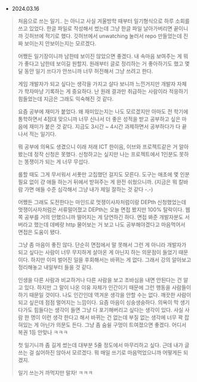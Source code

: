 * 2024.03.16
> 처음으로 쓰는 일기.. 는 아니고 사실 겨울방학 때부터 일기형식으로 하루 소회를 쓰고 있었다.
> 한글 파일로 작성해서 썼는데 그냥 한글 파일 날아가버리면 끝이니까 깃허브에 적기로 했다.
> 깃허브에서 unwatching 눌러서 repo 만들었는데 진짜 보이는지 안보이는지는 모르겠다.
> 
> 어쨌든 일기장이니까 남한테 보이진 않았으면 좋겠다. 내 속마음 보여주는 게 뭐가 좋다고 남한테 보이길 원할지. 원래부터 글로 정리하는 거 좋아하기도 했고 몇 달 동안 일기 쓰다가 안쓰니까 너무 허전해서 그냥 쓰려고 한다.
> 
> 게임 개발자가 되고 싶다는 생각을 가지고 살다 보니까 느낀거지만 개발자 자체가 학자마냥 기록하는 게 중요하다.
> 난 원래 결과만 취급하는 사람이라 적응하기 힘들었는데 지금은 그래도 익숙해진 것 같다.
> 
> 요즘 공부에 재미가 붙었다.
> 왜 재미있는지는 나도 모르겠지만 아마도 전 학기에 통학하면서 4점대 맞으니까 너무 신나서 더 좋은 성적을 받고 공부하고 싶은 마음에 재미가 붙은 것 같다.
> 지금도 3시간 ~ 4시간 과제하면서 공부하다가 다 끝나서 적는 일기다.
>
> 뭐 공부에 의욕도 생겼으니 이래 저래 ICT 한이음, 이브와 프로젝트같은 거 알아봤는데 정작 신청은 못했다.
> 신청하고는 싶지만 나는 프로젝트에서 1인분도 못하는 똥쟁이가 되는 게 너무 무섭다.
> 
> 롤할 때도 그게 무서워서 서폿만 고집했던 걸지도 모른다.
> 도구는 애초에 몇 인분 필요 없이 걍 애들 하는거 뒤에서 받혀주는 게 완전 쉬웠으니까.
> (지금은 뭐 칼바람 가면 애들 수준 심각해서 그냥 내가 제일 잘하는 것 같다 -.-)
>
> 어쨌든 그래도 도전한다는 마인드로 멋쟁이사자처럼이랑 DEPth 신청했었는데 멋쟁이사자처럼은 서류떨어졌고 DEPth는 오늘 면접 봤지만 100% 탈락이다.
> 웹 쪽 공부를 거의 안했으니까 떨어지는 게 당연하긴 하다.
> 면접 봐준 개발자분도 서버라고 했는데 데베랑 http 물어보는 거 보고 나도 공부해야겠다고 마음먹어서 면접은 도움이 됐다.
>
> 그냥 좀 마음이 좋진 않다.
> 단순히 면접에서 말 못해서 그런 게 아니라 개발자가 되고 싶다는 사람이 너무 무지하게 살아온 게 아닌지 하는 의문점이 들었기 때문이다.
> 하지만 이미 벌어진 일을 후회해서는 바뀌는 게 없다.
> 그래서 강의 알아보고 정리해놓고 내일부터 들을 것 같다.
>
> 인생을 다른 사람과 비교하거나 다른 사람을 보고 조바심을 내면 안된다는 건 알고 있다.
> 하지만 그 말이 나온 이유 자체가 인간이기 때문에 그런 행동을 사람들이 하기 때문일 것이다.
> 나도 인간인데 역겨운 생각을 안할 수는 없다. 깨끗한 사람이 되고 싶은데 점점 멀어지는 느낌이다.
> 요즘 마음이 싱숭생숭하다.
> 의욕이 막 생기다가도 힘들다는 생각이 들면 그냥 다 포기해버리고 싶다는 생각이 있다.
> 사실 사람 한 명이 이런 생각 한다고 해서 바뀌는 건 없는데 부질 없는 생각에 너무 꽉 잡혀있는 게 아닌가 의문도 든다.
> 그냥 좀 숨쉴 구멍이 트여졌으면 좋겠다. 어디서 복권 1등 안맞나 ㅋㅋㅋ
>
> 첫 일기니까 좀 길게 썼는데 대부분 5줄 정도에서 마무리하고 싶다.
> 근데 내가 글 쓰는 걸 싫어하진 않아서 모르겠다.
> 뭐 매일 쓰기로 마음먹었으니까 어떻게든 되겠지.
> 
> 일기 쓰는거 까먹지만 말자! ㅋㅋㅋ
